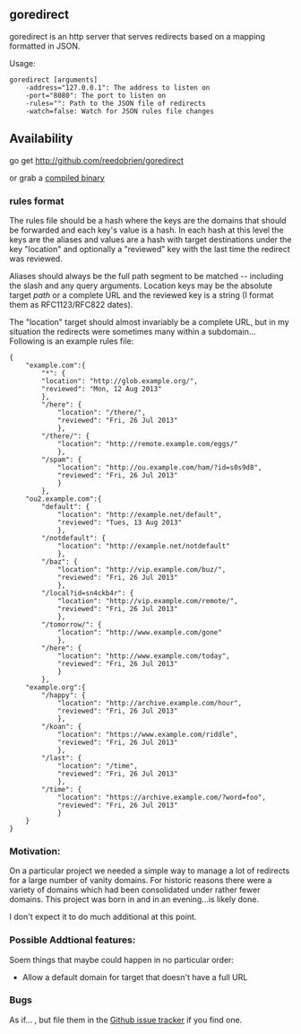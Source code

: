 ## goredirect

goredirect is an http server that serves redirects based on a mapping formatted in JSON.

Usage:

    goredirect [arguments]
        -address="127.0.0.1": The address to listen on
        -port="8080": The port to listen on
        -rules="": Path to the JSON file of redirects
        -watch=false: Watch for JSON rules file changes

## Availability

go get http://github.com/reedobrien/goredirect

or grab a [compiled binary][downloads]

### rules format

The rules file should be a hash where the keys are the domains that should be forwarded and each key's value is a hash. In each hash at this level the keys are the aliases and values are a hash with target destinations under the key "location" and optionally a "reviewed" key with the last time the redirect was reviewed.

Aliases should always be the full path segment to be matched -- including the slash and any query arguments. Location keys may be the absolute target *path* or a complete URL and the reviewed key is a string (I format them as RFC1123/RFC822 dates).

The "location" target should almost invariably be a complete URL, but in my situation the redirects were sometimes many within a subdomain... Following is an example rules file:

```
{
    "example.com":{
        "*": {
        "location": "http://glob.example.org/",
        "reviewed": "Mon, 12 Aug 2013"
        },
        "/here": {
            "location": "/there/",
            "reviewed": "Fri, 26 Jul 2013"
            },
        "/there/": {
            "location": "http://remote.example.com/eggs/"
            },
        "/spam": {
            "location": "http://ou.example.com/ham/?id=s0s9d8",
            "reviewed": "Fri, 26 Jul 2013"
            }
        },
    "ou2.example.com":{
        "default": {
            "location": "http://example.net/default",
            "reviewed": "Tues, 13 Aug 2013"
            },
        "/notdefault": {
            "location": "http://example.net/notdefault"
            },
        "/baz": {
            "location": "http://vip.example.com/buz/",
            "reviewed": "Fri, 26 Jul 2013"
            },
        "/local?id=sn4ckb4r": {
            "location": "http://vip.example.com/remote/",
            "reviewed": "Fri, 26 Jul 2013"
            },
        "/tomorrow/": {
            "location": "http://www.example.com/gone"
            },
        "/here": {
            "location": "http://www.example.com/today",
            "reviewed": "Fri, 26 Jul 2013"
            }
        },
    "example.org":{
        "/happy": {
            "location": "http://archive.example.com/hour",
            "reviewed": "Fri, 26 Jul 2013"
            },
        "/koan": {
            "location": "https://www.example.com/riddle",
            "reviewed": "Fri, 26 Jul 2013"
            },
        "/last": {
            "location": "/time",
            "reviewed": "Fri, 26 Jul 2013"
            },
        "/time": {
            "location": "https://archive.example.com/?word=foo",
            "reviewed": "Fri, 26 Jul 2013"
            }
    }
}
```

### Motivation:

On a particular project we needed a simple way to manage a lot of redirects for a large number of vanity domains. For historic reasons there were a variety of domains which had been consolidated under rather fewer domains. This project was born in and in an evening...is likely done.

I don't expect it to do much additional at this point.

### Possible Addtional features:

Soem things that maybe could happen in no particular order:

 - Allow a default domain for target that doesn't have a full URL
 
### Bugs

As if... , but file them in the [Github issue tracker][issues] if you find one.


[issues]:https://github.com/reedobrien/goredirect/
[downloads]:http://reedobrien.github.io/goredirect/downloads/2013.08.12/downloads
